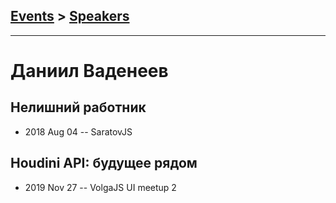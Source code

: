 ## [Events](../README.md) > [Speakers](../speakers.md)
---

# Даниил Ваденеев

## Нелишний работник
- 2018 Aug 04 -- SaratovJS    
## Houdini API: будущее рядом
- 2019 Nov 27 -- VolgaJS UI meetup 2    
